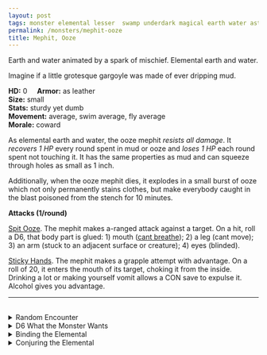 ```yaml
---
layout: post
tags: monster elemental lesser  swamp underdark magical earth water astral
permalink: /monsters/mephit-ooze
title: Mephit, Ooze
---
```


Earth and water animated by a spark of mischief. Elemental earth and water.

Imagine if a little grotesque gargoyle was made of ever dripping mud.

**HD:** 0  &nbsp; &nbsp;  **Armor:** as leather <br>
**Size:** small <br>
**Stats:** sturdy yet dumb <br>
**Movement:** average, swim average, fly average <br>
**Morale:** coward <br>

As elemental earth and water, the ooze mephit *resists all damage*. It *recovers 1 HP* every round spent in mud or ooze and *loses 1 HP* each round spent not touching it. It has the same properties as mud and can squeeze through holes as small as 1 inch.

Additionally, when the ooze mephit dies, it explodes in a small burst of ooze which not only permanently stains clothes, but make everybody caught in the blast poisoned from the stench for 10 minutes.

**Attacks (1/round)**

<ins>Spit Ooze</ins>. The mephit makes a-ranged attack against a target. On a hit, roll a D6, that body part is glued: 1) mouth ([cant breathe](https://saltygoo.github.io/2020/11/10/extra-rules/#conditions)); 2) a leg (cant move); 3) an arm (stuck to an adjacent surface or creature); 4) eyes (blinded).

<ins>Sticky Hands</ins>. The mephit makes a grapple attempt with advantage. On a roll of 20, it enters the mouth of its target, choking it from the inside. Drinking a lot or making yourself vomit allows a CON save to expulse it. Alcohol gives you advantage.
<br>

---

<br> 

<details markdown="1">
<summary>Random Encounter</summary>

1. **Monster:** 1D8 ooze mephits
1. **Lair:** A fountain, overflowing with ooze. <br>	&nbsp; OR <br>	**Omen:** The noise of sticky, wet socks.
1. **Spoor:** A big pile of ooze.
1. **Tracks:** A trail of ooze.
1. **Trace:** [rumor] A disgusting creature of earth has sent its agents in the area.
1. **Trace:** A message in terran outlined with mud.
</details>

<details markdown="1">
<summary>D6 What the Monster Wants</summary>

1. Deliver an important message from their master. 
1. To make pranks.
1. Covering the area with mud for the arrival of their drooping master.
1. Hiding from their master, they dont want to work.
1. They are newly born, they are very curious.
1. Get some information for their drooping master.
</details>

<details markdown="1">
<summary>Binding the Elemental</summary>

You gain a [Spell Dice](https://saltygoo.github.io/class/magic-user#spells), one Doom Point and ...

1. ... you stink. Creatures who value hygiene will never have a good first impression of you.
1. ... your words are replaced by 1'' ooze mephits that mime them before becoming a puddle. 
1. ... your teeth are jelly. No solid food again. 
1. ... each time you rest, one thing on you is stolen by an ooze mephit and brought to the plane of ooze.
1. ... you must spend time and money on mud baths when you can.
1. ... the spell word *Mud*. 

If you roll a catastrophe, the elemental is released.
</details>

<details markdown="1">
<summary>Conjuring the Elemental</summary>

If you know the spell [Conjure](https://saltygoo.github.io/2020/11/12/conjure/), you can alter it in such way for a minimum of 1 Spell Dices:

**Conjure Ooze Mephit** <br>
R: self 

When casting the spell you must prepare a message with up to [sum] words. [sum] Ooze mephits are then summoned and will each deliver one word of your message to whoever it is intended, across any plane. The message will be delivered in the most insulting way possible.

</details>

